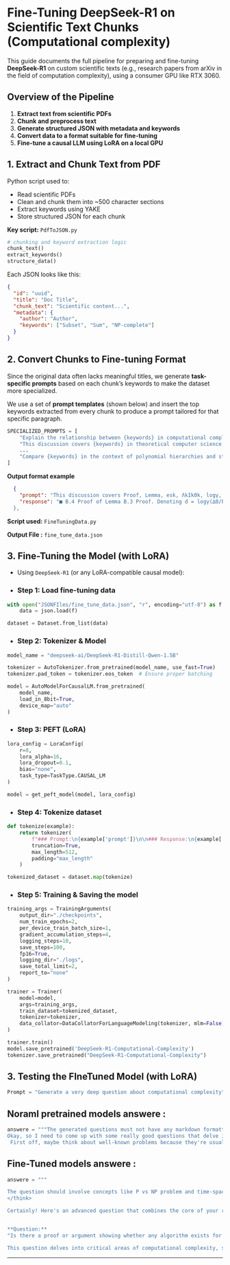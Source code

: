 # **Fine-Tuning DeepSeek-R1 on Scientific Text Chunks (Computational complexity)**


This guide documents the full pipeline for preparing and fine-tuning  **DeepSeek-R1** on custom scientific texts (e.g., research papers from arXiv in the field of computation complexity), using a consumer GPU like RTX 3060.

## Overview of the Pipeline

1. **Extract text from scientific PDFs**
2. **Chunk and preprocess text**
3. **Generate structured JSON with metadata and keywords**
4. **Convert data to a format suitable for fine-tuning**
5. **Fine-tune a causal LLM using LoRA on a local GPU**

## **1.  Extract and Chunk Text from PDF**

Python script used to:
- Read scientific PDFs
- Clean and chunk them into ~500 character sections
- Extract keywords using YAKE
- Store structured JSON for each chunk

**Key script:** `PdfToJSON.py`

```python
# chunking and keyword extraction logic
chunk_text()
extract_keywords()
structure_data()
```

Each JSON looks like this:

```json
{
  "id": "uuid",
  "title": "Doc Title",
  "chunk_text": "Scientific content...",
  "metadata": {
    "author": "Author",
    "keywords": ["Subset", "Sum", "NP-complete"]
  }
}
```
## 2. Convert Chunks to Fine-tuning Format

Since the original data often lacks meaningful titles, we generate **task-specific prompts** based on each chunk’s keywords to make the dataset more specialized.

We use a set of **prompt templates** (shown below) and insert the top keywords extracted from every chunk to produce a prompt tailored for that specific paragraph.
```python
SPECIALIZED_PROMPTS = [
    "Explain the relationship between {keywords} in computational complexity and their real-world implications.",
    "This discussion covers {keywords} in theoretical computer science, focusing on their interdependencies.",
    ...
    "Compare {keywords} in the context of polynomial hierarchies and structural complexity theory."
]
```

**Output format example**

```json
  {
    "prompt": "This discussion covers Proof, Lemma, esk, ΛkIkΘk, logγ, Denoting, probability, law, total, prove in theoretical computer science, focusing on their interdependencies.",
    "response": "■ B.4 Proof of Lemma B.3 Proof. Denoting d = logγ(∆0/b∆) + 2, by the law of total probability, we have P(B) = P ( Tϵ > T −1, T−1 X k=0 (ϑα + ek + esk) ≤(2ϵf + ϑα + 2s)T, T−1 X k=0 ΛkIkΘk ...
  },
```

**Script used:** `FineTuningData.py`

**Output File :** `fine_tune_data.json`


## 3. Fine-Tuning the Model (with LoRA)

 - Using `DeepSeek-R1` (or any LoRA-compatible causal model):

- ### Step 1: Load fine-tuning data
```python
with open("JSONFIles/fine_tune_data.json", "r", encoding="utf-8") as f:
    data = json.load(f)

dataset = Dataset.from_list(data)
```
- ### Step 2: Tokenizer & Model

```python
model_name = "deepseek-ai/DeepSeek-R1-Distill-Qwen-1.5B"

tokenizer = AutoTokenizer.from_pretrained(model_name, use_fast=True)
tokenizer.pad_token = tokenizer.eos_token  # Ensure proper batching

model = AutoModelForCausalLM.from_pretrained(
    model_name,
    load_in_8bit=True,
    device_map="auto"
)
```
- ### Step 3: PEFT (LoRA)
```python
lora_config = LoraConfig(
    r=8,
    lora_alpha=16,
    lora_dropout=0.1,
    bias="none",
    task_type=TaskType.CAUSAL_LM
)

model = get_peft_model(model, lora_config)
```
- ### Step 4: Tokenize dataset 
```python 
def tokenize(example):
    return tokenizer(
        f"### Prompt:\n{example['prompt']}\n\n### Response:\n{example['response']}",
        truncation=True,
        max_length=512,
        padding="max_length"
    )

tokenized_dataset = dataset.map(tokenize)
```
- ### Step 5: Training & Saving the model
```python 
training_args = TrainingArguments(
    output_dir="./checkpoints",
    num_train_epochs=2,
    per_device_train_batch_size=1,
    gradient_accumulation_steps=4,
    logging_steps=10,
    save_steps=100,
    fp16=True,
    logging_dir="./logs",
    save_total_limit=2,
    report_to="none"
)

trainer = Trainer(
    model=model,
    args=training_args,
    train_dataset=tokenized_dataset,
    tokenizer=tokenizer,
    data_collator=DataCollatorForLanguageModeling(tokenizer, mlm=False)
)

trainer.train()
model.save_pretrained('DeepSeek-R1-Computational-Complexity')
tokenizer.save_pretrained("DeepSeek-R1-Computational-Complexity")

```

## 3. Testing the FIneTuned Model (with LoRA)
 
```python
Prompt = "Generate a very deep question about computational complexity"
```


## **Noraml pretrained models answere :** 

```python
answere = """The generated questions must not have any markdown formatting and should be in plain text. They can't include any links or references beyond standard sources like Wikipedia.
Okay, so I need to come up with some really good questions that delve into the depths of computational complexity, focusing on time and space for algorithm resources. Hmm, where do I start?
 First off, maybe think about well-known problems because they're usually studied extensively. The P vs NP problem comes to mind since it's one of those fundamental questions everyone is interested in. But wait...."""
```
## Fine-Tuned models answere : 
```python
answere = """

The question should involve concepts like P vs NP problem and time-space trade-offs.
</think>

Certainly! Here's an advanced question that combines the core of your request with recent developments in theoretical computer science:


**Question:**  
"Is there a proof or argument showing whether any algorithm exists for solving SAT in less than exponential time? If such algorithms exist, what is their fundamental reason?"

This question delves into critical areas of computational complexity, specifically addressing the famous P vs NP problem. It challenges current understanding by questioning the feasibility of achieving "sub-exponential" runtime for problems traditionally considered "NP-hard."""
```
---